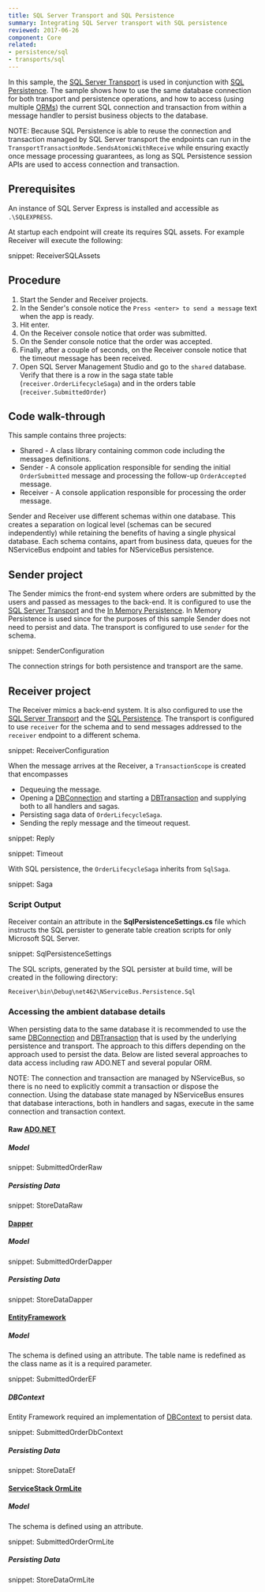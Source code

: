 ```yaml
---
title: SQL Server Transport and SQL Persistence
summary: Integrating SQL Server transport with SQL persistence
reviewed: 2017-06-26
component: Core
related:
- persistence/sql
- transports/sql
---
```


In this sample, the [SQL Server Transport](/transports/sql/) is used in conjunction with [SQL Persistence](/persistence/sql/). The sample shows how to use the same database connection for both transport and persistence operations, and how to access (using multiple [ORMs](https://en.wikipedia.org/wiki/Object-relational_mapping)) the current SQL connection and transaction from within a message handler to persist business objects to the database.

NOTE: Because SQL Persistence is able to reuse the connection and transaction managed by SQL Server transport the endpoints can run in the `TransportTransactionMode.SendsAtomicWithReceive` while ensuring exactly once message processing guarantees, as long as SQL Persistence session APIs are used to access connection and transaction.


## Prerequisites

An instance of SQL Server Express is installed and accessible as `.\SQLEXPRESS`.

At startup each endpoint will create its requires SQL assets. For example Receiver will execute the following:

snippet: ReceiverSQLAssets


## Procedure

 1. Start the Sender and Receiver projects.
 1. In the Sender's console notice the `Press <enter> to send a message` text when the app is ready.
 1. Hit enter.
 1. On the Receiver console notice that order was submitted.
 1. On the Sender console notice that the order was accepted.
 1. Finally, after a couple of seconds, on the Receiver console notice that the timeout message has been received.
 1. Open SQL Server Management Studio and go to the `shared` database. Verify that there is a row in the saga state table (`receiver.OrderLifecycleSaga`) and in the orders table (`receiver.SubmittedOrder`)


## Code walk-through

This sample contains three projects:

 * Shared - A class library containing common code including the messages definitions.
 * Sender - A console application responsible for sending the initial `OrderSubmitted` message and processing the follow-up `OrderAccepted` message.
 * Receiver - A console application responsible for processing the order message.

Sender and Receiver use different schemas within one database. This creates a separation on logical level (schemas can be secured independently) while retaining the benefits of having a single physical database. Each schema contains, apart from business data, queues for the NServiceBus endpoint and tables for NServiceBus persistence.


## Sender project

The Sender mimics the front-end system where orders are submitted by the users and passed as messages to the back-end. It is configured to use the [SQL Server Transport](/transports/sql/) and the [In Memory Persistence](/persistence/in-memory.md). In Memory Persistence is used since for the purposes of this sample Sender does not need to persist and data. The transport is configured to use `sender` for the schema.

snippet: SenderConfiguration

The connection strings for both persistence and transport are the same.


## Receiver project

The Receiver mimics a back-end system. It is also configured to use the [SQL Server Transport](/transports/sql/) and the [SQL Persistence](/persistence/sql/). The transport is configured to use `receiver` for the schema and to send messages addressed to the `receiver` endpoint to a different schema.

snippet: ReceiverConfiguration

When the message arrives at the Receiver, a `TransactionScope` is created that encompasses

 * Dequeuing the message.
 * Opening a [DBConnection](https://msdn.microsoft.com/en-us/library/system.data.common.dbconnection.aspx) and starting a [DBTransaction](https://msdn.microsoft.com/en-us/library/system.data.common.dbtransaction.aspx) and supplying both to all handlers and sagas.
 * Persisting saga data of `OrderLifecycleSaga`.
 * Sending the reply message and the timeout request.

snippet: Reply

snippet: Timeout

With SQL persistence, the `OrderLifecycleSaga` inherits from `SqlSaga`.

snippet: Saga


### Script Output

Receiver contain an attribute in the **SqlPersistenceSettings.cs** file which instructs the SQL persister to generate table creation scripts for only Microsoft SQL Server.

snippet: SqlPersistenceSettings

The SQL scripts, generated by the SQL persister at build time, will be created in the following directory:

```
Receiver\bin\Debug\net462\NServiceBus.Persistence.Sql
```


### Accessing the ambient database details

When persisting data to the same database it is recommended to use the same [DBConnection](https://msdn.microsoft.com/en-us/library/system.data.common.dbconnection.aspx) and  [DBTransaction](https://msdn.microsoft.com/en-us/library/system.data.common.dbtransaction.aspx) that is used by the underlying persistence and transport. The approach to this differs depending on the approach used to persist the data. Below are listed several approaches to data access including raw ADO.NET and several popular ORM.

NOTE: The connection and transaction are managed by NServiceBus, so there is no need to explicitly commit a transaction or dispose the connection. Using the database state managed by NServiceBus ensures that database interactions, both in handlers and sagas, execute in the same connection and transaction context.


#### Raw [ADO.NET](https://docs.microsoft.com/en-us/dotnet/framework/data/adonet/ado-net-overview)


##### Model

snippet: SubmittedOrderRaw


##### Persisting Data

snippet: StoreDataRaw


#### [Dapper](https://github.com/StackExchange/Dapper)


##### Model

snippet: SubmittedOrderDapper


##### Persisting Data

snippet: StoreDataDapper


#### [EntityFramework](https://docs.microsoft.com/en-us/ef/core/)


##### Model

The schema is defined using an attribute. The table name is redefined as the class name as it is a required parameter.

snippet: SubmittedOrderEF


##### DBContext

Entity Framework required an implementation of [DBContext](https://docs.microsoft.com/en-us/ef/core/miscellaneous/configuring-dbcontext) to persist data.

snippet: SubmittedOrderDbContext


##### Persisting Data

snippet: StoreDataEf


#### [ServiceStack OrmLite](https://github.com/ServiceStack/ServiceStack.OrmLite)


##### Model

The schema is defined using an attribute.

snippet: SubmittedOrderOrmLite


##### Persisting Data

snippet: StoreDataOrmLite

